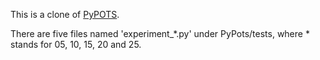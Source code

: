 This is a clone of <a href='https://github.com/WenjieDu/PyPOTS'>PyPOTS</a>.

There are five files named 'experiment_*.py' under PyPots/tests, where * stands for 05, 10, 15, 20 and 25.
